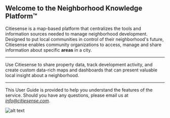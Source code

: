 ## Welcome to the Neighborhood Knowledge Platform&trade; 

Citiesense is a map-based platform that centralizes the tools and information sources needed to manage neighborhood development. Designed to put local communities in control of their neighborhood's future, Citiesense enables community organizations to access, manage and share information about specific **areas** in a city. 
______
Use Citiesense to share property data, track development activity, and create custom data-rich maps and dashboards that can present valuable local insight about a neighborhood.
______
This User Guide is provided to help you understand the features of the service. Should you have any questions, please email us at *info@citiesense.com*.

![alt text](https://farm5.staticflickr.com/4162/34683833466_b152ee56ba_b.jpg "The Neighborhood Knowledge Platform")
